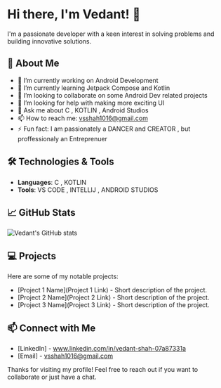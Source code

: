 # Hi there, I'm Vedant! 👋

I'm a passionate developer with a keen interest in solving problems and building innovative solutions. 

## 🚀 About Me

- 🔭 I’m currently working on Android Development
- 🌱 I’m currently learning Jetpack Compose and Kotlin
- 👯 I’m looking to collaborate on some Android Dev related projects
- 🤔 I’m looking for help with making more exciting UI
- 💬 Ask me about C , KOTLIN , Android Studios
- 📫 How to reach me: vsshah1016@gmail.com
- ⚡ Fun fact: I am passionately a DANCER and CREATOR , but proffessionaly an Entreprenuer

## 🛠️ Technologies & Tools

- **Languages**: C , KOTLIN
- **Tools**: VS CODE , INTELLIJ , ANDROID STUDIOS

## 📈 GitHub Stats

![Vedant's GitHub stats](https://github-readme-stats.vercel.app/api?username=Vedant-1016&show_icons=true&theme=radical)

## 💻 Projects

Here are some of my notable projects:

- [Project 1 Name](Project 1 Link) - Short description of the project.
- [Project 2 Name](Project 2 Link) - Short description of the project.
- [Project 3 Name](Project 3 Link) - Short description of the project.

## 📫 Connect with Me

- [LinkedIn] - www.linkedin.com/in/vedant-shah-07a87331a
- [Email] - vsshah1016@gmail.com

Thanks for visiting my profile! Feel free to reach out if you want to collaborate or just have a chat.
